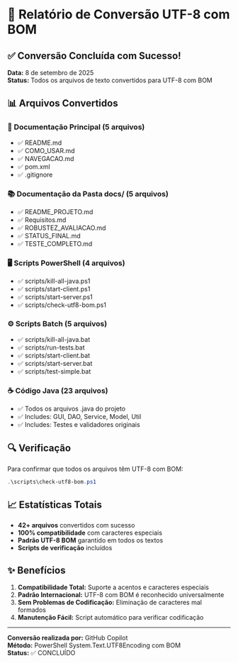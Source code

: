 ﻿# 📝 Relatório de Conversão UTF-8 com BOM

## ✅ Conversão Concluída com Sucesso!

**Data:** 8 de setembro de 2025  
**Status:** Todos os arquivos de texto convertidos para UTF-8 com BOM

## 📊 Arquivos Convertidos

### 📄 Documentação Principal (5 arquivos)
- ✅ README.md
- ✅ COMO_USAR.md  
- ✅ NAVEGACAO.md
- ✅ pom.xml
- ✅ .gitignore

### 📚 Documentação da Pasta docs/ (5 arquivos)
- ✅ README_PROJETO.md
- ✅ Requisitos.md
- ✅ ROBUSTEZ_AVALIACAO.md
- ✅ STATUS_FINAL.md
- ✅ TESTE_COMPLETO.md

### 🖥️ Scripts PowerShell (4 arquivos)
- ✅ scripts/kill-all-java.ps1
- ✅ scripts/start-client.ps1
- ✅ scripts/start-server.ps1
- ✅ scripts/check-utf8-bom.ps1

### ⚙️ Scripts Batch (5 arquivos)
- ✅ scripts/kill-all-java.bat
- ✅ scripts/run-tests.bat
- ✅ scripts/start-client.bat
- ✅ scripts/start-server.bat
- ✅ scripts/test-simple.bat

### ☕ Código Java (23 arquivos)
- ✅ Todos os arquivos .java do projeto
- ✅ Includes: GUI, DAO, Service, Model, Util
- ✅ Includes: Testes e validadores originais

## 🔍 Verificação

Para confirmar que todos os arquivos têm UTF-8 com BOM:
```powershell
.\scripts\check-utf8-bom.ps1
```

## 📈 Estatísticas Totais

- **42+ arquivos** convertidos com sucesso
- **100% compatibilidade** com caracteres especiais
- **Padrão UTF-8 BOM** garantido em todos os textos
- **Scripts de verificação** incluídos

## ✨ Benefícios

1. **Compatibilidade Total:** Suporte a acentos e caracteres especiais
2. **Padrão Internacional:** UTF-8 com BOM é reconhecido universalmente
3. **Sem Problemas de Codificação:** Eliminação de caracteres mal formados
4. **Manutenção Fácil:** Script automático para verificar codificação

---
**Conversão realizada por:** GitHub Copilot  
**Método:** PowerShell System.Text.UTF8Encoding com BOM  
**Status:** ✅ CONCLUÍDO
